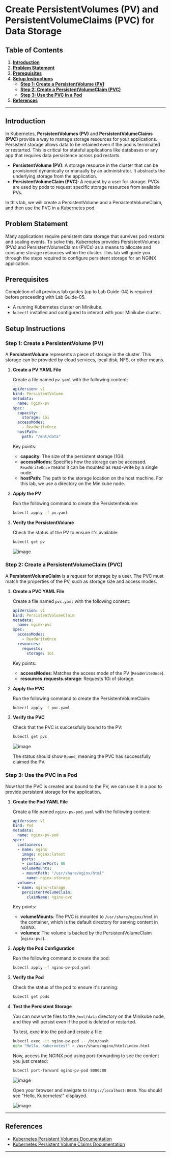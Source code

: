 # **Create PersistentVolumes (PV) and PersistentVolumeClaims (PVC) for Data Storage**

## Table of Contents

1. [**Introduction**](#introduction)  
2. [**Problem Statement**](#problem-statement)  
3. [**Prerequisites**](#prerequisites)  
4. [**Setup Instructions**](#setup-instructions)  
   - [**Step 1: Create a PersistentVolume (PV)**](#step-1-create-a-persistentvolume-pv)  
   - [**Step 2: Create a PersistentVolumeClaim (PVC)**](#step-2-create-a-persistentvolumeclaim-pvc)  
   - [**Step 3: Use the PVC in a Pod**](#step-3-use-the-pvc-in-a-pod)  
5. [**References**](#references)  

---

## Introduction

In Kubernetes, **PersistentVolumes (PV)** and **PersistentVolumeClaims (PVC)** provide a way to manage storage resources for your applications. Persistent storage allows data to be retained even if the pod is terminated or restarted. This is critical for stateful applications like databases or any app that requires data persistence across pod restarts.

- **PersistentVolume (PV)**: A storage resource in the cluster that can be provisioned dynamically or manually by an administrator. It abstracts the underlying storage from the application.
- **PersistentVolumeClaim (PVC)**: A request by a user for storage. PVCs are used by pods to request specific storage resources from available PVs.

In this lab, we will create a PersistentVolume and a PersistentVolumeClaim, and then use the PVC in a Kubernetes pod.

## Problem Statement

Many applications require persistent data storage that survives pod restarts and scaling events. To solve this, Kubernetes provides PersistentVolumes (PVs) and PersistentVolumeClaims (PVCs) as a means to allocate and consume storage resources within the cluster. This lab will guide you through the steps required to configure persistent storage for an NGINX application.

## Prerequisites
Completion of all previous lab guides (up to Lab Guide-04) is required before proceeding with Lab Guide-05.

- A running Kubernetes cluster on Minikube.
- `kubectl` installed and configured to interact with your Minikube cluster.

## Setup Instructions

### Step 1: Create a PersistentVolume (PV)

A **PersistentVolume** represents a piece of storage in the cluster. This storage can be provided by cloud services, local disk, NFS, or other means.

1. **Create a PV YAML File**  

   Create a file named `pv.yaml` with the following content:
   
   ```yaml
   apiVersion: v1
   kind: PersistentVolume
   metadata:
     name: nginx-pv
   spec:
     capacity:
       storage: 1Gi
     accessModes:
       - ReadWriteOnce
     hostPath:
       path: "/mnt/data"
   ```

   Key points:
   - **capacity**: The size of the persistent storage (1Gi).
   - **accessModes**: Specifies how the storage can be accessed. `ReadWriteOnce` means it can be mounted as read-write by a single node.
   - **hostPath**: The path to the storage location on the host machine. For this lab, we use a directory on the Minikube node.

2. **Apply the PV**  

   Run the following command to create the PersistentVolume:
   ```bash
   kubectl apply -f pv.yaml
   ```

3. **Verify the PersistentVolume**  

   Check the status of the PV to ensure it's available:
   ```bash
   kubectl get pv
   ```

   ![image](images/k8s-18.png)

### Step 2: Create a PersistentVolumeClaim (PVC)

A **PersistentVolumeClaim** is a request for storage by a user. The PVC must match the properties of the PV, such as storage size and access modes.

1. **Create a PVC YAML File**

   Create a file named `pvc.yaml` with the following content:
   
   ```yaml
   apiVersion: v1
   kind: PersistentVolumeClaim
   metadata:
     name: nginx-pvc
   spec:
     accessModes:
       - ReadWriteOnce
     resources:
       requests:
         storage: 1Gi
   ```

   Key points:

   - **accessModes**: Matches the access mode of the PV (`ReadWriteOnce`).
   - **resources.requests.storage**: Requests 1Gi of storage.

2. **Apply the PVC** 

   Run the following command to create the PersistentVolumeClaim:

   ```bash
   kubectl apply -f pvc.yaml
   ```

3. **Verify the PVC** 

   Check that the PVC is successfully bound to the PV:

   ```bash
   kubectl get pvc
   ```

   ![image](images/k8s-19.png)

   The status should show `Bound`, meaning the PVC has successfully claimed the PV.

### Step 3: Use the PVC in a Pod

Now that the PVC is created and bound to the PV, we can use it in a pod to provide persistent storage for the application.

1. **Create the Pod YAML File**  

   Create a file named `nginx-pv-pod.yaml` with the following content:
   
   ```yaml
   apiVersion: v1
   kind: Pod
   metadata:
     name: nginx-pv-pod
   spec:
     containers:
     - name: nginx
       image: nginx:latest
       ports:
       - containerPort: 80
       volumeMounts:
       - mountPath: "/usr/share/nginx/html"
         name: nginx-storage
     volumes:
     - name: nginx-storage
       persistentVolumeClaim:
         claimName: nginx-pvc
   ```

   Key points:

   - **volumeMounts**: The PVC is mounted to `/usr/share/nginx/html` in the container, which is the default directory for serving content in NGINX.
   - **volumes**: The volume is backed by the PersistentVolumeClaim (`nginx-pvc`).

2. **Apply the Pod Configuration**  

   Run the following command to create the pod:

   ```bash
   kubectl apply -f nginx-pv-pod.yaml
   ```

3. **Verify the Pod**  

   Check the status of the pod to ensure it's running:

   ```bash
   kubectl get pods
   ```

4. **Test the Persistent Storage**

   You can now write files to the `/mnt/data` directory on the Minikube node, and they will persist even if the pod is deleted or restarted. 

   To test, exec into the pod and create a file:

   ```bash
   kubectl exec -it nginx-pv-pod -- /bin/bash
   echo "Hello, Kubernetes!" > /usr/share/nginx/html/index.html
   ```

   Now, access the NGINX pod using port-forwarding to see the content you just created:

   ```bash
   kubectl port-forward nginx-pv-pod 8080:80
   ```

   ![image](images/k8s-20.png)

   Open your browser and navigate to `http://localhost:8080`. You should see "Hello, Kubernetes!" displayed.

   ![image](images/k8s-21.png)

---

## References

- [Kubernetes Persistent Volumes Documentation](https://kubernetes.io/docs/concepts/storage/persistent-volumes/)
- [Kubernetes Persistent Volume Claims Documentation](https://kubernetes.io/docs/concepts/storage/persistent-volumes/#persistentvolumeclaims)

---